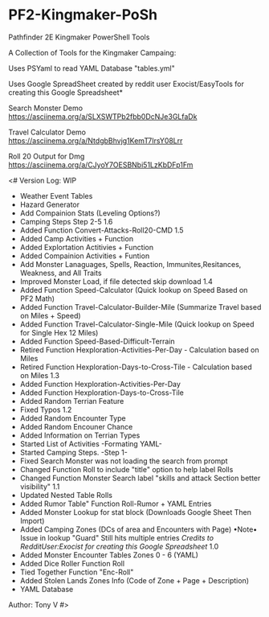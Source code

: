 # PF2-Kingmaker-PoSh
Pathfinder 2E Kingmaker PowerShell Tools

A Collection of Tools for the Kingmaker Campaing:

Uses PSYaml to read YAML Database "tables.yml"

Uses Google SpreadSheet created by reddit user Exocist/EasyTools for creating this Google Spreadsheet*

Search Monster Demo
https://asciinema.org/a/SLXSWTPb2fbb0DcNJe3GLfaDk

Travel Calculator Demo
https://asciinema.org/a/NtdgbBhvjg1KemT7IrsY08Lrr

Roll 20 Output for Dmg
https://asciinema.org/a/CJyoY7OESBNbi51LzKbDFp1Fm

<#
Version Log:
WIP
- Weather Event Tables
- Hazard Generator
- Add Compainion Stats (Leveling Options?)
- Camping Steps Step 2-5
1.6
- Added Function Convert-Attacks-Roll20-CMD 
1.5
- Added Camp Activities + Function
- Added Explortation Actitivies + Function
- Added Compainion Activities + Funtion
- Add Monster Lanaguages, Spells, Reaction, Immunites,Resitances, Weakness, and All Traits 
- Improved Monster Load, if file detected skip download
1.4
- Added Function Speed-Calculator (Quick lookup on Speed Based on PF2 Math)
- Added Function Travel-Calculator-Builder-Mile (Summarize Travel based on Miles + Speed)
- Added Function Travel-Calculator-Single-Mile (Quick lookup on Speed for Single Hex 12 Miles)
- Added Function Speed-Based-Difficult-Terrain
- Retired Function Hexploration-Activities-Per-Day - Calculation based on Miles
- Retired Function Hexploration-Days-to-Cross-Tile - Calculation based on Miles
1.3
- Added Function Hexploration-Activities-Per-Day
- Added Function Hexploration-Days-to-Cross-Tile
- Added Random Terrian Feature
- Fixed Typos
1.2
- Added Random Encounter Type
- Added Random Encouner Chance
- Added Information on Terrian Types
- Started List of Activities -Formating YAML-
- Started Camping Steps. -Step 1-
- Fixed Search Monster was not loading the search from prompt
- Changed Function Roll to include "title" option to help label Rolls
- Changed Function Monster Search label "skills and attack Section better visibility"
1.1
- Updated Nested Table Rolls
- Added Rumor Table" Function Roll-Rumor + YAML Entries
- Added Monster Lookup for stat block (Downloads Google Sheet Then Import)
- Added Camping Zones (DCs of area and Encounters with Page)
  •Note• Issue in lookup "Guard" Still hits multiple entries
*Credits to RedditUser:Exocist for creating this Google Spreadsheet*
1.0
- Added Monster Encounter Tables Zones 0 - 6 (YAML)
- Added Dice Roller Function Roll
- Tied Together Function "Enc-Roll"
- Added Stolen Lands Zones Info (Code of Zone + Page + Description)
- YAML Database

Author: Tony V
#>

